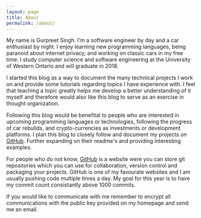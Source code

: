 ```yaml
---
layout: page
title: About
permalink: /about/
---
```


<amp-img width="640" height="480" layout="responsive" src="{{ site.baseurl }}/assets/images/1987FieroGT.jpeg" alt="My 1987 Pontiac Fiero GT"></amp-img>

My name is Gurpreet Singh. I'm a software engineer by day and a car enthusiast
by night. I enjoy learning new programming languages, being paranoid about internet 
privacy, and working on classic cars in my free time. I study computer science and
software engineering at the University of Western Ontario and will graduate in 2018.

I started this blog as a way to document the many technical projects I work on 
and provide some tutorials regarding topics I have experience with. I feel that
teaching a topic greatly helps me develop a better understanding of it myself and 
therefore would also like this blog to serve as an exercise in thought organization.

Following this blog would be benefital to people who are interested in upcoming 
programming languages or technologies, following the progress of car rebulids, 
and crypto-currencies as investments or development platforms. I plan this 
blog to closely follow and document my projects on [GitHub](http://www.github.com/Guppster). Further expanding 
on their readme's and providing interesting examples. 

For people who do not know, [GitHub](http://www.github.com) is a website were you can store git repositories
which you can use for collaboration, version control and packaging your projects.
GitHub is one of my favourate websites and I am usually pushing code multiple times 
a day. My goal for this year is to have my commit count consistantly above 1000 commits. 

If you would like to communicate with me remember to encrypt all communications with
the public key provided on my homepage and send me an email. 
